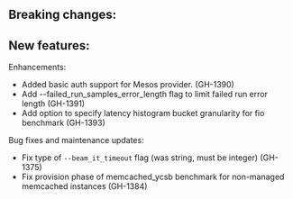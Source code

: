 Breaking changes:
-

New features:
-

Enhancements:
- Added basic auth support for Mesos provider. (GH-1390)
- Add --failed_run_samples_error_length flag to limit failed run error length (GH-1391)
- Add option to specify latency histogram bucket granularity for fio benchmark (GH-1393)

Bug fixes and maintenance updates:
- Fix type of `--beam_it_timeout` flag (was string, must be integer) (GH-1375)
- Fix provision phase of memcached_ycsb benchmark for non-managed memcached instances (GH-1384)
